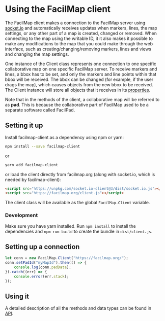 Using the FacilMap client
=========================

The FacilMap client makes a connection to the FacilMap server using [socket.io](http://socket.io/) and
automatically receives updates when markers, lines, the map settings, or any other part of a map is created,
changed or removed. When connecting to the map using the writable ID, it it also makes it possible to make
any modifications to the map that you could make through the web interface, such as creating/changing/removing
markers, lines and views and changing the map settings.

One instance of the Client class represents one connection to one specific collaborative map on one specific
FacilMap server. To receive markers and lines, a bbox has to be set, and only the markers and line points within
that bbox will be received. The bbox can be changed (for example, if the user drags the map), which causes objects
from the new bbox to be received. The Client instance will store all objects that it receives in its [properties](./API.md#properties).

Note that in the methods of the client, a collaborative map will be referred to as __pad__. This is because the
collaborative part of FacilMap used to be a separate software called FacilPad.

Setting it up
-------------

Install facilmap-client as a dependency using npm or yarn:

```bash
npm install --save facilmap-client
```

or

```bash
yarn add facilmap-client
```

or load the client directly from facilmap.org (along with socket.io, which is needed by facilmap-client):

```html
<script src="https://unpkg.com/socket.io-client@3/dist/socket.io.js"></script>
<script src="https://facilmap.org/client.js"></script>
```

The client class will be available as the global `FacilMap.Client` variable.


### Development

Make sure you have yarn installed. Run `npm install` to install the dependencies and `npm run build`
to create the bundle in `dist/client.js`.


Setting up a connection
-----------------------

```js
let conn = new FacilMap.Client("https://facilmap.org/");
conn.setPadId("myMapId").then(() => {
	console.log(conn.padData);
}).catch((err) => {
	console.error(err.stack);
});
```

Using it
--------

A detailed description of all the methods and data types can be found in [API](./API.md).
